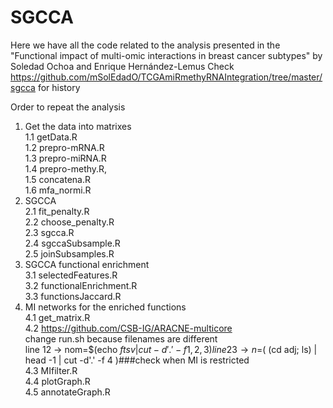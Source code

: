 # SGCCA

Here we have all the code related to the analysis presented in the "Functional impact of multi-omic interactions in breast cancer subtypes" by Soledad Ochoa and Enrique Hernández-Lemus
Check https://github.com/mSolEdadO/TCGAmiRmethyRNAIntegration/tree/master/sgcca for history

Order to repeat the analysis  
  1. Get the data into matrixes    
    1.1 getData.R  
    1.2 prepro-mRNA.R  
    1.3 prepro-miRNA.R  
    1.4 prepro-methy.R,   
    1.5 concatena.R  
    1.6 mfa_normi.R  
   2. SGCCA  
    2.1 fit_penalty.R  
    2.2 choose_penalty.R  
    2.3 sgcca.R  
    2.4 sgccaSubsample.R  
    2.5 joinSubsamples.R  
   3. SGCCA functional enrichment  
    3.1 selectedFeatures.R  
    3.2 functionalEnrichment.R  
    3.3 functionsJaccard.R  
   4. MI networks for the enriched functions  
    4.1 get_matrix.R  
    4.2 https://github.com/CSB-IG/ARACNE-multicore  
        change run.sh because filenames are different  
        line 12 → nom=$(echo $ftsv | cut -d'.' -f 1,2,3)  
        line 23 → n=$( (cd adj; ls) | head -1 | cut -d'.' -f 4 )###check when MI is restricted  
    4.3 MIfilter.R  
    4.4 plotGraph.R  
    4.5 annotateGraph.R  
  
